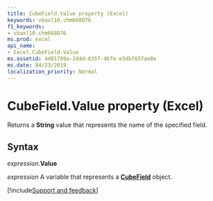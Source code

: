 ```yaml
---
title: CubeField.Value property (Excel)
keywords: vbaxl10.chm668076
f1_keywords:
- vbaxl10.chm668076
ms.prod: excel
api_name:
- Excel.CubeField.Value
ms.assetid: 4d01789a-2d4d-635f-4b7e-e5dbf657ae0e
ms.date: 04/23/2019
localization_priority: Normal
---
```



# CubeField.Value property (Excel)

Returns a **String** value that represents the name of the specified field.


## Syntax

_expression_.**Value**

_expression_ A variable that represents a **[CubeField](Excel.CubeField.md)** object.




[!include[Support and feedback](~/includes/feedback-boilerplate.md)]